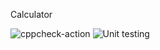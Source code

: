 Calculator

![cppcheck-action](https://github.com/99002769/SDLC2/workflows/cppcheck-action/badge.svg)
![Unit testing](https://github.com/99002769/SDLC2/workflows/Unit%20testing/badge.svg)
